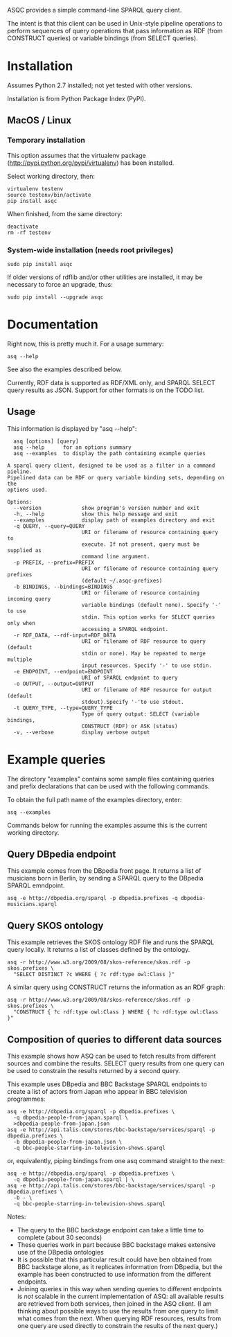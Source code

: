 ASQC provides a simple command-line SPARQL query client.

The intent is that this client can be used in Unix-style pipeline operations to perform sequences of query operations that pass information as RDF (from CONSTRUCT queries) or variable bindings (from SELECT queries).

# Installation

Assumes Python 2.7 installed; not yet tested with other versions.

Installation is from Python Package Index (PyPI).

## MacOS / Linux

### Temporary installation

This option assumes that the virtualenv package (http://pypi.python.org/pypi/virtualenv) has been installed.

Select working directory, then:

    virtualenv testenv
    source testenv/bin/activate
    pip install asqc

When finished, from the same directory:

    deactivate
    rm -rf testenv

### System-wide installation (needs root privileges)

    sudo pip install asqc

If older versions of rdflib and/or other utilities are installed, it may be necessary to force an upgrade, thus:

    sudo pip install --upgrade asqc

# Documentation

Right now, this is pretty much it.  For a usage summary:

    asq --help

See also the examples described below.

Currently, RDF data is supported as RDF/XML only, and SPARQL SELECT query results as JSON.  Support for other formats is on the TODO list.

## Usage

This information is displayed by "asq --help":

```
  asq [options] [query]
  asq --help      for an options summary
  asq --examples  to display the path containing example queries

A sparql query client, designed to be used as a filter in a command pieline.
Pipelined data can be RDF or query variable binding sets, depending on the
options used.

Options:
  --version             show program's version number and exit
  -h, --help            show this help message and exit
  --examples            display path of examples directory and exit
  -q QUERY, --query=QUERY
                        URI or filename of resource containing query to
                        execute. If not present, query must be supplied as
                        command line argument.
  -p PREFIX, --prefix=PREFIX
                        URI or filename of resource containing query prefixes
                        (default ~/.asqc-prefixes)
  -b BINDINGS, --bindings=BINDINGS
                        URI or filename of resource containing incoming query
                        variable bindings (default none). Specify '-' to use
                        stdin. This option works for SELECT queries only when
                        accessing a SPARQL endpoint.
  -r RDF_DATA, --rdf-input=RDF_DATA
                        URI or filename of RDF resource to query (default
                        stdin or none). May be repeated to merge multiple
                        input resources. Specify '-' to use stdin.
  -e ENDPOINT, --endpoint=ENDPOINT
                        URI of SPARQL endpoint to query
  -o OUTPUT, --output=OUTPUT
                        URI or filename of RDF resource for output (default
                        stdout).Specify '-'to use stdout.
  -t QUERY_TYPE, --type=QUERY_TYPE
                        Type of query output: SELECT (variable bindings,
                        CONSTRUCT (RDF) or ASK (status)
  -v, --verbose         display verbose output
```


# Example queries

The directory "examples" contains some sample files containing queries and prefix declarations that can be used with the following commands.

To obtain the full path name of the examples directory, enter:

    asq --examples

Commands below for running the examples assume this is the current working directory.

## Query DBpedia endpoint

This example comes from the DBpedia front page.  It returns a list of musicians born in Berlin, by sending a SPARQL query to the DBpedia SPARQL emndpoint.

    asq -e http://dbpedia.org/sparql -p dbpedia.prefixes -q dbpedia-musicians.sparql 

## Query SKOS ontology

This example retrieves the SKOS ontology RDF file and runs the SPARQL query locally.  It returns a list of classes defined by the ontology.

    asq -r http://www.w3.org/2009/08/skos-reference/skos.rdf -p skos.prefixes \
      "SELECT DISTINCT ?c WHERE { ?c rdf:type owl:Class }"

A similar query using CONSTRUCT returns the information as an RDF graph:

    asq -r http://www.w3.org/2009/08/skos-reference/skos.rdf -p skos.prefixes \
      "CONSTRUCT { ?c rdf:type owl:Class } WHERE { ?c rdf:type owl:Class }"

## Composition of queries to different data sources

This example shows how ASQ can be used to fetch results from different sources and combine the results.  SELECT query results from one query can be used to constrain the results returned by a second query.

This example uses DBpedia and BBC Backstage SPARQL endpoints to create a list of actors from Japan who appear in BBC television programmes:

    asq -e http://dbpedia.org/sparql -p dbpedia.prefixes \
      -q dbpedia-people-from-japan.sparql \
      >dbpedia-people-from-japan.json
    asq -e http://api.talis.com/stores/bbc-backstage/services/sparql -p dbpedia.prefixes \
      -b dbpedia-people-from-japan.json \
      -q bbc-people-starring-in-television-shows.sparql

or, equivalently, piping bindings from one asq command straight to the next:

    asq -e http://dbpedia.org/sparql -p dbpedia.prefixes \
      -q dbpedia-people-from-japan.sparql | \
    asq -e http://api.talis.com/stores/bbc-backstage/services/sparql -p dbpedia.prefixes \
      -b - \
      -q bbc-people-starring-in-television-shows.sparql

Notes:
* The query to the BBC backstage endpoint can take a little time to complete (about 30 seconds)
* These queries work in part because BBC backstage makes extensive use of the DBpedia ontologies
* It is possible that this particular result could have ben obtained from BBC backstage alone, as it replicates information from DBpedia, but the example has been constructed to use information from the different endpoints.
* Joining queries in this way when sending queries to different endpoints is *not* scalable in the current implementation of ASQ: all available results are retrieved from both services, then joined in the ASQ client.  (I am thinking about possible ways to use the results from one query to limit what comes from the next.  When querying RDF resources, results from one query are used directly to constrain the results of the next query.)


